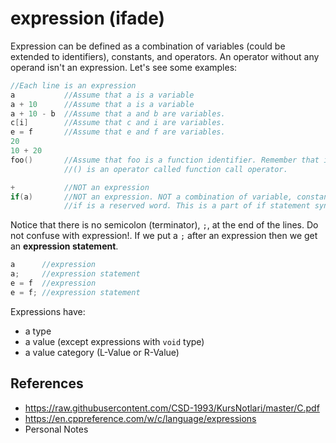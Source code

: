 # expression (ifade)

Expression can be defined as a combination of variables (could be extended to
identifiers), constants, and operators. An operator without any operand isn't an
expression. Let's see some examples:

```c
//Each line is an expression
a           //Assume that a is a variable
a + 10      //Assume that a is a variable
a + 10 - b  //Assume that a and b are variables.
c[i]        //Assume that c and i are variables.
e = f       //Assume that e and f are variables.
20
10 + 20
foo()       //Assume that foo is a function identifier. Remember that in this context
            //() is an operator called function call operator.

+           //NOT an expression
if(a)       //NOT an expression. NOT a combination of variable, constant, operator.
            //if is a reserved word. This is a part of if statement syntax.
```

Notice that there is no semicolon (terminator), `;`, at the end of the lines. Do
not confuse [](statement.md) with expression!. If we put a `;` after an
expression then we get an **expression statement**.

```c
a      //expression
a;     //expression statement
e = f  //expression
e = f; //expression statement
```

Expressions have:

- a type
- a value (except expressions with `void` type)
- a value category (L-Value or R-Value)

## References

- <https://raw.githubusercontent.com/CSD-1993/KursNotlari/master/C.pdf>
- <https://en.cppreference.com/w/c/language/expressions>
- Personal Notes
